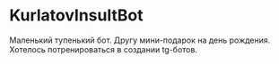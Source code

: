 # KurlatovInsultBot

<p>Маленький тупенький бот. Другу мини-подарок на день рождения. 
Хотелось потренироваться в создании tg-ботов.</p>
